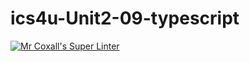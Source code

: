 # ics4u-Unit2-09-typescript

[![Mr Coxall's Super Linter](https://github.com/Peter-Gemmell/ics4u-Unit2-09-typescript/workflows/Mr%20Coxall's%20Super%20Linter/badge.svg)](https://github.com/Peter-Gemmell/ics4u-Unit2-09-typescript/actions/)
